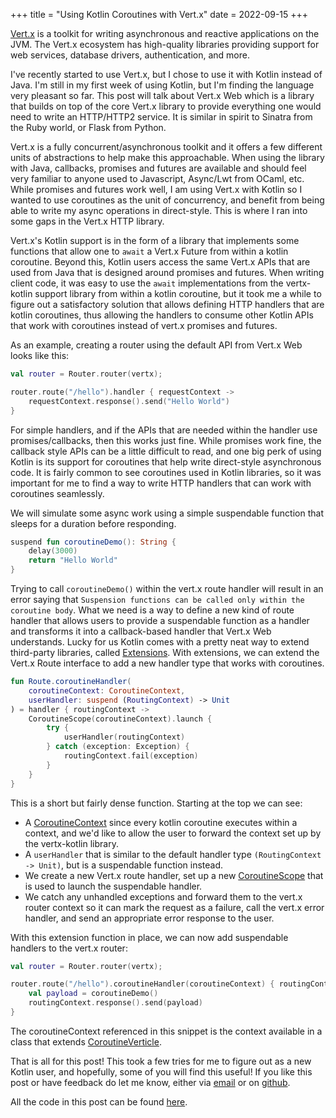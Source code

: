 +++
title = "Using Kotlin Coroutines with Vert.x"
date = 2022-09-15
+++

[Vert.x](https://vertx.io) is a toolkit for writing asynchronous and reactive applications on the JVM. The Vert.x ecosystem has high-quality libraries providing support for web services, database drivers, authentication, and more.

I've recently started to use Vert.x, but I chose to use it with Kotlin instead of Java. I'm still in my first week of using Kotlin, but I'm finding the language very pleasant so far. This post will talk about Vert.x Web which is a library that builds on top of the core Vert.x library to provide everything one would need to write an HTTP/HTTP2 service. It is similar in spirit to Sinatra from the Ruby world, or Flask from Python.

Vert.x is a fully concurrent/asynchronous toolkit and it offers a few different units of abstractions to help make this approachable. When using the library with Java, callbacks, promises and futures are available and should feel very familiar to anyone used to Javascript, Async/Lwt from OCaml, etc. While promises and futures work well, I am using Vert.x with Kotlin so I wanted to use coroutines as the unit of concurrency, and benefit from being able to write my async operations in direct-style. This is where I ran into some gaps in the Vert.x HTTP library.

Vert.x's Kotlin support is in the form of a library that implements some functions that allow one to `await` a Vert.x Future from within a kotlin coroutine. Beyond this, Kotlin users access the same Vert.x APIs that are used from Java that is designed around promises and futures. When writing client code, it was easy to use the `await` implementations from the vertx-kotlin support library from within a kotlin coroutine, but it took me a while to figure out a satisfactory solution that allows defining HTTP handlers that are kotlin coroutines, thus allowing the handlers to consume other Kotlin APIs that work with coroutines instead of vert.x promises and futures.

As an example, creating a router using the default API from Vert.x Web looks like this:

```kotlin
val router = Router.router(vertx);

router.route("/hello").handler { requestContext ->
    requestContext.response().send("Hello World")
}
```

For simple handlers, and if the APIs that are needed within the handler use promises/callbacks, then this works just fine. While promises work fine, the callback style APIs can be a little difficult to read, and one big perk of using Kotlin is its support for coroutines that help write direct-style asynchronous code. It is fairly common to see coroutines used in Kotlin libraries, so it was important for me to find a way to write HTTP handlers that can work with coroutines seamlessly.

We will simulate some async work using a simple suspendable function that sleeps for a duration before responding.

```kotlin
suspend fun coroutineDemo(): String {
    delay(3000)
    return "Hello World"
}
```

Trying to call `coroutineDemo()` within the vert.x route handler will result in an error saying that `Suspension functions can be called only within the coroutine body`. What we need is a way to define a new kind of route handler that allows users to provide a suspendable function as a handler and transforms it into a callback-based handler that Vert.x Web understands. Lucky for us Kotlin comes with a pretty neat way to extend third-party libraries, called [Extensions](https://kotlinlang.org/docs/extensions.html). With extensions, we can extend the Vert.x Route interface to add a new handler type that works with coroutines.

```kotlin
fun Route.coroutineHandler(
    coroutineContext: CoroutineContext,
    userHandler: suspend (RoutingContext) -> Unit
) = handler { routingContext ->
    CoroutineScope(coroutineContext).launch {
        try {
            userHandler(routingContext)
        } catch (exception: Exception) {
            routingContext.fail(exception)
        }
    }
}
```

This is a short but fairly dense function. Starting at the top we can see:

- A [CoroutineContext](https://kotlinlang.org/api/latest/jvm/stdlib/kotlin.coroutines/-coroutine-context/) since every kotlin coroutine executes within a context, and we'd like to allow the user to forward the context set up by the vertx-kotlin library.
- A `userHandler` that is similar to the default handler type `(RoutingContext -> Unit)`, but is a suspendable function instead.
- We create a new Vert.x route handler, set up a new [CoroutineScope](https://kotlinlang.org/api/kotlinx.coroutines/kotlinx-coroutines-core/kotlinx.coroutines/-coroutine-scope/) that is used to launch the suspendable handler.
- We catch any unhandled exceptions and forward them to the vert.x router context so it can mark the request as a failure, call the vert.x error handler, and send an appropriate error response to the user.

With this extension function in place, we can now add suspendable handlers to the vert.x router:

```kotlin
val router = Router.router(vertx);

router.route("/hello").coroutineHandler(coroutineContext) { routingContext ->
    val payload = coroutineDemo()
    routingContext.response().send(payload)
}
```

The coroutineContext referenced in this snippet is the context available in a class that extends [CoroutineVerticle](https://vertx.io/docs/vertx-lang-kotlin-coroutines/kotlin/#_extending_coroutineverticle).

That is all for this post! This took a few tries for me to figure out as a new Kotlin user, and hopefully, some of you will find this useful! If you like this post or have feedback do let me know, either via [email](mailto:github@sonianurag.com) or on [github](https://github.com/anuragsoni/anuragsoni.github.io/discussions).

All the code in this post can be found [here](https://gist.github.com/anuragsoni/3680b9c30ba07ff16896490310c4fa7a).